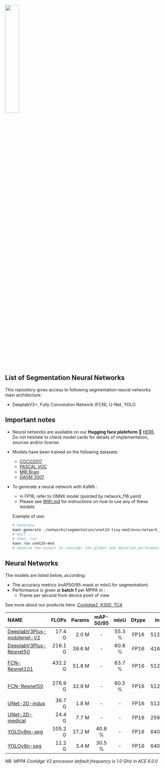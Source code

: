<img width="30%" src="https://upload.wikimedia.org/wikipedia/commons/4/46/Logo-KALRAY.png"></a>

## List of Segmentation Neural Networks

This repository gives access to following segmentation neural networks main architecture:

* DeeplabV3+, Fully Convolution Network (FCN), U-Net, YOLO

## Important notes

* Neural networks are available on our **Hugging face plateform** 🤗 [HERE](https://huggingface.co/Kalray).
  Do not hesitate to check model cards for details of implementation, sources and/or license.

* Models have been trained on the following datasets: 
  + [COCO2017](https://cocodataset.org/#detection-2017)
  + [PASCAL VOC](http://host.robots.ox.ac.uk/pascal/VOC/)
  + [MRI Brain](https://www.kaggle.com/datasets/mateuszbuda/lgg-mri-segmentation)
  + [DAGM 2007](https://conferences.mpi-inf.mpg.de/dagm/2007/prizes.html)

* To generate a neural network with KaNN :
  + in FP16, refer to ONNX model (pointed by network_f16.yaml)
  + Please see [WIKI.md](../../WIKI.md) for instructions on how to use any of these models

  Example of use:
  ```bash
  # Generate
  kann generate ./networks/segmentation/unet2d-tiny-med/onnx/network_f16.yaml -d unet2d-med
  # wait ...
  # then, run
  kann run unet2d-med
  # observe the output to consider the global and detailed performance
  ```

## Neural Networks

The models are listed below, according:
  + The accuracy metrics (mAP50/95-mask or mIoU for segmentation)
  + Performance is given at **batch 1** per MPPA in :
    * Frame per second from device point of view

See more about our products here: [Coolidge2, K300, TC4](../../README.md#acceleration-cards)

<!-- START AUTOMATED TABLE -->
| NAME                                                                            |   FLOPs | Params | mAP-50/95 |  mIoU  | Dtype |  Input  | Dataset               | 🤗 HF repo-id                                                                                | FPS (K300) | FPS (TC4) |
| :------------------------------------------------------------------------------ | ------: | -----: | :-------: | :----: | :---: | :-----: | :-------------------- | ------------------------------------------------------------------------------------------- | ---------: | --------: |
| [DeeplabV3Plus-mobilenet-V2](./deeplabv3plus-mobilenetv2/onnx/network_f16.yaml) |  17.4 G |  2.0 M |     -     | 55.3 % | FP16  | 512x512 | PASCAL-VOC            | [Kalray/deeplabv3plus-mobilenetv2](https://huggingface.co/Kalray/deeplabv3plus-mobilenetv2) |       86.3 |       345 |
| [DeeplabV3Plus-Resnet50](./deeplabv3plus-resnet50/onnx/network_f16.yaml)        | 216.1 G | 39.6 M |     -     | 60.8 % | FP16  | 416x416 | PASCAL-VOC            | [Kalray/deeplabv3plus-resnet50](https://huggingface.co/Kalray/deeplabv3plus-resnet50)       |       27.6 |       110 |
| [FCN-Resnet101](./fcn-resnet101/onnx/network_f16.yaml)                          | 432.2 G | 51.8 M |     -     | 63.7 % | FP16  | 512x512 | PASCAL-VOC / COCO2017 | [Kalray/fcn-resnet50](https://huggingface.co/Kalray/fcn-resnet50)                           |       15.5 |        62 |
| [FCN-Resnet50](./fcn-resnet50/onnx/network_f16.yaml)                            | 276.9 G | 32.9 M |     -     | 60.5 % | FP16  | 512x512 | PASCAL-VOC / COCO2017 | [Kalray/fcn-resnet101](https://huggingface.co/Kalray/fcn-resnet101)                         |       21.8 |        87 |
| [UNet-2D-indus](./unet2d-tiny-ind/onnx/network_f16.yaml)                        |  36.7 G |  1.8 M |     -     |   -    | FP16  | 512x512 | DAGM-2007             | [Kalray/unet2d-tiny-ind](https://huggingface.co/Kalray/unet2d-tiny-ind)                     |      102.3 |       409 |
| [UNet-2D-medical](./unet2d-tiny-med/onnx/network_f16.yaml)                      |  24.4 G |  7.7 M |     -     |   -    | FP16  | 256x256 | MRI-BRAIN             | [Kalray/unet2d-tiny-med](https://huggingface.co/Kalray/unet2d-tiny-med)                     |      385.3 |      1541 |
| [YOLOv8m-seg](./yolov8m-seg/onnx/network_f16.yaml)                              | 105.2 G | 27.2 M |  40.8 %   |   -    | FP16  | 640x640 | COCO 2017             | [Kalray/yolov8m-seg](https://huggingface.co/Kalray/yolov8m-seg)                             |       79.1 |       316 |
| [YOLOv8n-seg](./yolov8n-seg/onnx/network_f16.yaml)                              |  12.2 G |  3.4 M |  30.5 %   |   -    | FP16  | 640x640 | COCO 2017             | [Kalray/yolov8n-seg](https://huggingface.co/Kalray/yolov8n-seg)                             |      264.2 |      1056 |
<!-- END AUTOMATED TABLE -->
*NB: MPPA Coolidge V2 processor default frequency is 1.0 GHz in ACE 6.0.0*